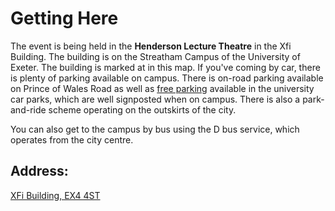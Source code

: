 # Getting Here

The event is being held in the **Henderson Lecture Theatre** in the Xfi Building. The building is on the Streatham Campus of the University of Exeter. The building is marked at in this map.
If you've coming by car, there is plenty of parking available on campus. There is on-road parking available on Prince of Wales Road as well as [free parking](https://www.exeter.ac.uk/visit/directions/carparks/) available in the university car parks, which are well signposted when on campus. There is also a park-and-ride scheme operating on the outskirts of the city. 

You can also get to the campus by bus using the D bus service, which operates from the city centre. 

## Address:
[
XFi Building, 
EX4 4ST
](https://goo.gl/maps/Fxs5RrwR3pz)